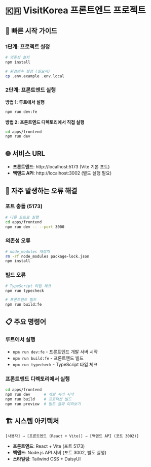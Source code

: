 # 🇰🇷 VisitKorea 프론트엔드 프로젝트

## 🚀 빠른 시작 가이드

### **1단계: 프로젝트 설정**
```bash
# 의존성 설치
npm install

# 환경변수 설정 (필요시)
cp .env.example .env.local
```

### **2단계: 프론트엔드 실행**

**방법 1: 루트에서 실행**
```bash
npm run dev:fe
```

**방법 2: 프론트엔드 디렉토리에서 직접 실행**
```bash
cd apps/frontend
npm run dev
```

## 🌐 서비스 URL
- **프론트엔드**: http://localhost:5173 (Vite 기본 포트)
- **백엔드 API**: http://localhost:3002 (별도 실행 필요)

## 🔧 자주 발생하는 오류 해결

### **포트 충돌 (5173)**
```bash
# 다른 포트로 실행
cd apps/frontend
npm run dev -- --port 3000
```

### **의존성 오류**
```bash
# node_modules 재설치
rm -rf node_modules package-lock.json
npm install
```

### **빌드 오류**
```bash
# TypeScript 타입 체크
npm run typecheck

# 프론트엔드 빌드
npm run build:fe
```

## 📋 주요 명령어

### **루트에서 실행**
- `npm run dev:fe` - 프론트엔드 개발 서버 시작
- `npm run build:fe` - 프론트엔드 빌드
- `npm run typecheck` - TypeScript 타입 체크

### **프론트엔드 디렉토리에서 실행**
```bash
cd apps/frontend
npm run dev      # 개발 서버 시작
npm run build    # 프로덕션 빌드
npm run preview  # 빌드 결과 미리보기
```

## 🏗️ 시스템 아키텍처
```
[사용자] → [프론트엔드 (React + Vite)] → [백엔드 API (포트 3002)]
```

- **프론트엔드**: React + Vite (포트 5173)
- **백엔드**: Node.js API 서버 (포트 3002, 별도 실행)
- **스타일링**: Tailwind CSS + DaisyUI